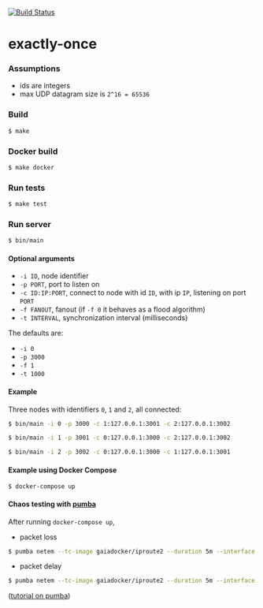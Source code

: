 [![Build Status](https://travis-ci.org/vitorenesduarte/exactly-once.svg?branch=master)](https://travis-ci.org/vitorenesduarte/exactly-once)

# exactly-once

### Assumptions
- ids are integers
- max UDP datagram size is `2^16 = 65536`

### Build
```bash
$ make
```

### Docker build
```bash
$ make docker
```

### Run tests
```bash
$ make test
```

### Run server

```bash
$ bin/main
```

#### Optional arguments

- `-i ID`, node identifier
- `-p PORT`, port to listen on
- `-c ID:IP:PORT`, connect to node with id `ID`, with ip `IP`, listening on port `PORT`
- `-f FANOUT`, fanout (if `-f 0` it behaves as a flood algorithm)
- `-t INTERVAL`, synchronization interval (milliseconds)

The defaults are:
- `-i 0`
- `-p 3000`
- `-f 1`
- `-t 1000`

#### Example

Three nodes with identifiers `0`, `1` and `2`, all connected:

```bash
$ bin/main -i 0 -p 3000 -c 1:127.0.0.1:3001 -c 2:127.0.0.1:3002
```
```bash
$ bin/main -i 1 -p 3001 -c 0:127.0.0.1:3000 -c 2:127.0.0.1:3002
```
```bash
$ bin/main -i 2 -p 3002 -c 0:127.0.0.1:3000 -c 1:127.0.0.1:3001
```

#### Example using Docker Compose
```
$ docker-compose up
```

#### Chaos testing with [pumba](https://github.com/gaia-adm/pumba)

After running `docker-compose up`,

- packet loss
```bash
$ pumba netem --tc-image gaiadocker/iproute2 --duration 5m --interface eth0 loss --percent 50
```
- packet delay
```bash
$ pumba netem --tc-image gaiadocker/iproute2 --duration 5m --interface eth0 delay --time 1000  --jitter 1000
```

([tutorial on pumba](https://hackernoon.com/network-emulation-for-docker-containers-f4d36b656cc3))
